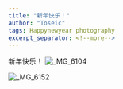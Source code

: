 ```yaml
---
title: "新年快乐！"
author: "Toseic"
tags: Happynewyear photography
excerpt_separator: <!--more-->
---
```

新年快乐！
![_MG_6104](https://user-images.githubusercontent.com/97432569/210162938-0e2e7922-7150-4e83-9e2c-9e02856c1ed1.JPG)
<!--more-->

![_MG_6152](https://user-images.githubusercontent.com/97432569/210163022-911697c8-0410-4d99-8cfd-c00070ae0e7c.jpeg)
